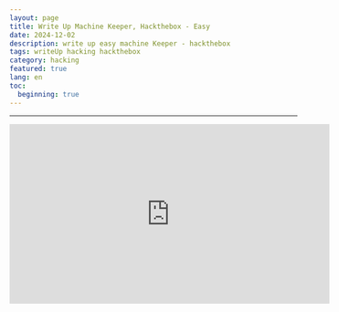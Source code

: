 ```yaml
---
layout: page
title: Write Up Machine Keeper, Hackthebox - Easy
date: 2024-12-02
description: write up easy machine Keeper - hackthebox
tags: writeUp hacking hackthebox
category: hacking
featured: true
lang: en
toc:
  beginning: true
---
```


<hr>
<div>
    <iframe width="560" height="315" src="https://www.youtube.com/embed/2nnOcIIZyqk?si=jb51iDUzDH7jxusO" title="YouTube video player" frameborder="0" allow="accelerometer; autoplay; clipboard-write; encrypted-media; gyroscope; picture-in-picture; web-share" referrerpolicy="strict-origin-when-cross-origin" allowfullscreen></iframe>
</div>
